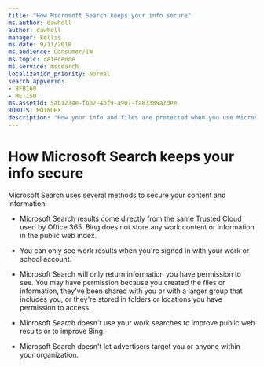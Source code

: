 ```yaml
---
title: "How Microsoft Search keeps your info secure"
ms.author: dawholl
author: dawholl
manager: kellis
ms.date: 9/11/2018
ms.audience: Consumer/IW
ms.topic: reference
ms.service: mssearch
localization_priority: Normal
search.appverid:
- BFB160
- MET150
ms.assetid: 5ab1234e-fbb2-4bf9-a907-fa83389a7dee
ROBOTS: NOINDEX
description: "How your info and files are protected when you use Microsoft Search"
---
```


# How Microsoft Search keeps your info secure

Microsoft Search uses several methods to secure your content and information:
  
- Microsoft Search results come directly from the same Trusted Cloud used by Office 365. Bing does not store any work content or information in the public web index.
    
- You can only see work results when you're signed in with your work or school account.
    
- Microsoft Search will only return information you have permission to see. You may have permission because you created the files or information, they've been shared with you or with a larger group that includes you, or they're stored in folders or locations you have permission to access.
    
- Microsoft Search doesn't use your work searches to improve public web results or to improve Bing.
    
- Microsoft Search doesn't let advertisers target you or anyone within your organization.

  

